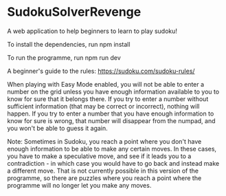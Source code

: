 # SudokuSolverRevenge

A web application to help beginners to learn to play sudoku!

To install the dependencies, run 
npm install

To run the programme, run 
npm run dev

A beginner's guide to the rules: https://sudoku.com/sudoku-rules/

When playing with Easy Mode enabled, you will not be able to enter a number on the grid unless
you have enough information available to you to know for sure that it belongs there. If you try
to enter a number without sufficient information (that may be correct or incorrect), 
nothing will happen. If you try to enter a number that you have enough information to know for
sure is wrong, that number will disappear from the numpad, and you won't be able to guess it again.

Note:
Sometimes in Sudoku, you reach a point where you don't have enough information to be able to make
any certain moves. In these cases, you have to make a speculative move, and see if it leads you to 
a contradiction - in which case you would have to go back and instead make a different move. That 
is not currently possible in this version of the programme, so there are puzzles where you reach a
point where the programme will no longer let you make any moves.
